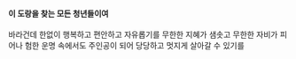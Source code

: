 #### 이 도랑을 찾는 모든 청년들이여
바라건데
한없이 행복하고 편안하고 자유롭기를
무한한 지혜가 샘솟고 무한한 자비가 피어나
험한 운명 속에서도 주인공이 되어
당당하고 멋지게 살아갈 수 있기를

<!--
**junghyungo/junghyungo** is a ✨ _special_ ✨ repository because its `README.md` (this file) appears on your GitHub profile.

Here are some ideas to get you started:

- 🔭 I’m currently working on ...
- 🌱 I’m currently learning ...
- 👯 I’m looking to collaborate on ...
- 🤔 I’m looking for help with ...
- 💬 Ask me about ...
- 📫 How to reach me: ...
- 😄 Pronouns: ...
- ⚡ Fun fact: ...
-->
